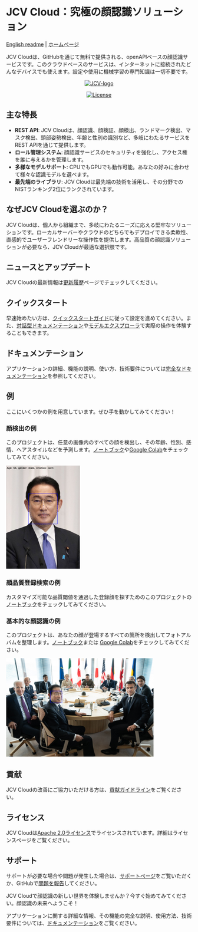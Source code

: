 # JCV Cloud：究極の顔認識ソリューション

[English readme](README.md) | [ホームページ](https://www.japancv.co.jp/)

JCV Cloudは、GitHubを通じて無料で提供される、openAPIベースの顔認識サービスです。このクラウドベースのサービスは、インターネットに接続されたどんなデバイスでも使えます。設定や使用に機械学習の専門知識は一切不要です。

<p align="center">
    <a target="_blank" href="https://cloud.japancv.co.jp/en/signin">
        <img src="https://www.japancv.co.jp/wp/wp-content/themes/japancv/assets/images/company/img_03.png" alt="JCV-logo" height="250px"/>
    </a>
</p>

<p align="center">
  <a href="https://www.apache.org/licenses/LICENSE-2.0">
    <img src="https://img.shields.io/badge/license-Apache2.0-green" alt="License" />
  </a>
</p>

## 主な特長

- **REST API**: JCV Cloudは、顔認識、顔検証、顔検出、ランドマーク検出、マスク検出、頭部姿勢検出、年齢と性別の識別など、多岐にわたるサービスをREST APIを通じて提供します。
- **ロール管理システム**: 顔認識サービスのセキュリティを強化し、アクセス権を誰に与えるかを管理します。
- **多様なモデルサポート**: CPUでもGPUでも動作可能。あなたの好みに合わせて様々な認識モデルを選べます。
- **最先端のライブラリ**: JCV Cloudは最先端の技術を活用し、その分野でのNISTランキング2位にランクされています。

## なぜJCV Cloudを選ぶのか？

JCV Cloudは、個人から組織まで、多岐にわたるニーズに応える堅牢なソリューションです。ローカルサーバーやクラウドのどちらでもデプロイできる柔軟性、直感的でユーザーフレンドリーな操作性を提供します。高品質の顔認識ソリューションが必要なら、JCV Cloudが最適な選択肢です。

## ニュースとアップデート
JCV Cloudの最新情報は[更新履歴](https://docs.cloud.japancv.co.jp/changelog)ページでチェックしてください。

## クイックスタート
早速始めたい方は、[クイックスタートガイド](docs/QuickStart_Anysee_jp.md)に従って設定を進めてください。また、[対話型ドキュメンテーション](https://docs.cloud.japancv.co.jp/reference/anysee-create-entity)や[モデルエクスプローラ](https://cloud.japancv.co.jp/en/model-explorer/detection)で実際の操作を体験することもできます。

## ドキュメンテーション
アプリケーションの詳細、機能の説明、使い方、技術要件については[完全なドキュメンテーション](https://docs.cloud.japancv.co.jp/docs)を参照してください。

## 例
ここにいくつかの例を用意しています。ぜひ手を動かしてみてください！
### 顔検出の例
このプロジェクトは、任意の画像内のすべての顔を検出し、その年齢、性別、感情、ヘアスタイルなどを予測します。[ノートブック](examples/01_Face_detection_example/face_detection.ipynb)や[Google Colab](https://colab.research.google.com/drive/1MT56jHH0_ZCxvS09-ojF8jiT3eV6Ik_l?usp=sharing)をチェックしてみてください。

<img src="https://github.com/japancv/JCV-Cloud-Face-Recognition/blob/main/examples/01_Face_detection_example/face_detection_example_01.png?raw=true" alt="sample" width="200"/>

### 顔品質登録検索の例
カスタマイズ可能な品質閾値を通過した登録顔を探すためのこのプロジェクトの[ノートブック](examples/02_Face_quality_register_search_example/face_quality_register_search.ipynb)をチェックしてみてください。

### 基本的な顔認識の例
このプロジェクトは、あなたの顔が登場するすべての箇所を検出してフォトアルバムを整理します。[ノートブック](examples/03_%20Face_Recognition_example/face_compare.ipynb)または [Google Colab](https://colab.research.google.com/drive/1AN4chF-8UhVyVLy-jR_U8NUsqfDhAjBd?usp=sharing)をチェックしてみてください。

<img src="https://github.com/japancv/JCV-Cloud-Face-Recognition/blob/main/examples/03_%20Face_Recognition_example/compared_1.jpg?raw=true" alt="sample" width="400"/>

## 貢献
JCV Cloudの改善にご協力いただける方は、[貢献ガイドライン](docs/Contribution_guidelines.md)をご覧ください。

## ライセンス
JCV Cloudは[Apache 2.0ライセンス](https://www.apache.org/licenses/LICENSE-2.0.html)でライセンスされています。詳細はライセンスページをご覧ください。

## サポート
サポートが必要な場合や問題が発生した場合は、[サポートページ](https://docs.cloud.japancv.co.jp/docs/anysee-faq#q3-how-can-i-contact-support)をご覧いただくか、GitHubで[問題を報告](https://github.com/japancv/JCV-Cloud-Face-Recognition/issues)してください。

JCV Cloudで顔認識の新しい世界を体験しませんか？今すぐ始めてみてください。顔認識の未来へようこそ！

アプリケーションに関する詳細な情報、その機能の完全な説明、使用方法、技術要件については、[ドキュメンテーション](https://docs.cloud.japancv.co.jp/docs)をご覧ください。